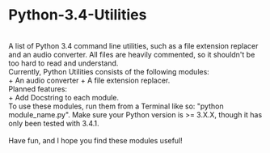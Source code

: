 Python-3.4-Utilities
====================
<br />
A list of Python 3.4 command line utilities, such as a file extension replacer and an audio converter. All files are heavily commented, so it shouldn't be too hard to read and understand.
<br />
Currently, Python Utilities consists of the following modules:
<br />
+ An audio converter
+ A file extension replacer.

<br />
Planned features:
<br />
+ Add Docstring to each module.

<br />
To use these modules, run them from a Terminal like so: "python module_name.py". Make sure your Python version is >= 3.X.X, though it has only been tested with 3.4.1.
<br />
<br />
Have fun, and I hope you find these modules useful!
